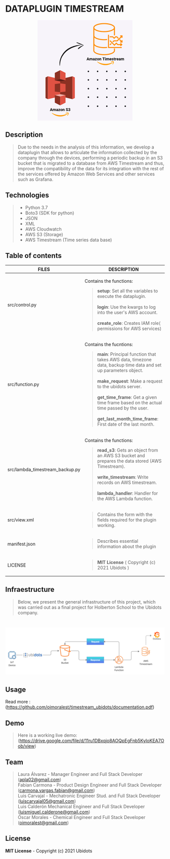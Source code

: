 # DATAPLUGIN TIMESTREAM
<div align="center">
<img src="https://github.com/oimoralest/timestream_plugin/blob/main/images/product_cover.png" alt="Dataplugin"/>
</div>


## Description

> Due to the needs in the analysis of this information, we develop a dataplugin that allows to articulate the information collected by the company through the devices, performing a periodic backup in an S3 bucket that is migrated to a database from AWS Timestream and thus, improve the compatibility of the data for its integration with the rest of the services offered by Amazon Web Services and other services such as Grafana.

## Technologies

> - Python 3.7
> - Boto3 (SDK for python)
> - JSON
> - XML
> - AWS Cloudwatch
> - AWS S3 (Storage)
> - AWS Timestream (Time series data base)

## Table of contents

| FILES | DESCRIPTION |
| ----- | ----------- |
| src/control.py | <p> Contains the functions:<blockquote>**setup**: Set all the variables to execute the dataplugin. <br><br>**login**: Use the kwargs to log into the user's AWS account. <br><br>**create_role**: Creates IAM role( permissions for AWS services) </p>|
| src/function.py |<p> Contains the fucntions:<blockquote> **main**: Principal function that takes  AWS data, timezone data,  backup time data and set up parameters object.<br><br>**make_request**: Make a request to the ubidots server.<br><br>**get_time_frame**: Get a given time frame based on the actual time passed by the user.<br><br>**get_last_month_time_frame**: First date of the last month.</p>|
| src/lambda_timestream_backup.py |<p> Contains the functions: <blockquote>**read_s3**: Gets an object from an AWS S3 bucket and prepares the data stored (AWS Timestream). <br><br>**write_timestream**: Write records on AWS timestream. <br><br>**lambda_handler**: Handler for the AWS Lambda function.  </p>
| src/view.xml | <blockquote>Contains the form with the fields required for the plugin working.|
| manifest.json | <blockquote>Describes essential information about the plugin |
|LICENSE | <blockquote>**MIT License** ( Copyright (c) 2021 Ubidots ) |


## Infraestructure

> Below, we present the general infrastructure of this project, which was carried out as a final project for Holberton School to the Ubidots company.

# ![Infrastructure](https://github.com/oimoralest/timestream_plugin/blob/main/images/infraestructure.png)

## Usage

Read more : (https://github.com/oimoralest/timestream_ubidots/documentation.pdf)

## Demo

> Here is a working live demo: (https://drive.google.com/file/d/11ru1DBxqjo8AOQpEgFnb5KyIoKEA7Oob/view)

## Team
> Laura Álvarez - Manager Engineer and Full Stack Developer (apla02@gmail.com)<br>
Fabian Carmona - Product Design Engineer and Full Stack Developer (carmona.vargas.fabian@gmail.com)<br>
Luis Carvajal - Mechatronic Engineer Stud. and Full Stack Developer (luiscarvajal05@gmail.com)<br>
Luis Calderón Mechanical Engineer and Full Stack Developer (luismiguel.calderone@gmail.com)<br>
Óscar Morales - Chemical Engineer and Full Stack Developer (oimoralest@gmail.com)

## License
**MIT License** - Copyright (c) 2021 Ubidots 
